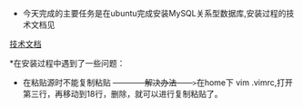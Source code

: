 * 今天完成的主要任务是在ubuntu完成安装MySQL关系型数据库,安装过程的技术文档见

[技术文档](technologyfiles/mysql.md)

*在安装过程中遇到了一些问题：

* 在粘贴源时不能复制粘贴 ~~————解决办法——~~`>`在home下 vim .vimrc,打开第三行，再移动到18行，删除，就可以进行复制粘贴了。


